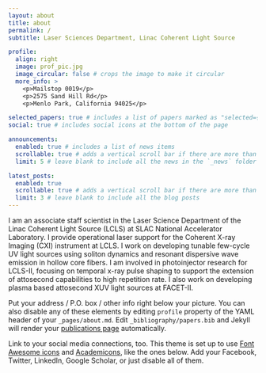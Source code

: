 ```yaml
---
layout: about
title: about
permalink: /
subtitle: Laser Sciences Department, Linac Coherent Light Source

profile:
  align: right
  image: prof_pic.jpg
  image_circular: false # crops the image to make it circular
  more_info: >
    <p>Mailstop 0019</p>
    <p>2575 Sand Hill Rd</p>
    <p>Menlo Park, California 94025</p>

selected_papers: true # includes a list of papers marked as "selected={true}"
social: true # includes social icons at the bottom of the page

announcements:
  enabled: true # includes a list of news items
  scrollable: true # adds a vertical scroll bar if there are more than 3 news items
  limit: 5 # leave blank to include all the news in the `_news` folder

latest_posts:
  enabled: true
  scrollable: true # adds a vertical scroll bar if there are more than 3 new posts items
  limit: 3 # leave blank to include all the blog posts
---
```


I am an associate staff scientist in the Laser Science Department of the Linac Coherent Light Source (LCLS) at SLAC National Accelerator Laboratory. I provide operational laser support for the Coherent X-ray Imaging (CXI) instrument at LCLS. I work on developing tunable few-cycle UV light sources using soliton dynamics and resonant dispersive wave emission in hollow core fibers. I am involved in photoinjector research for LCLS-II, focusing on temporal x-ray pulse shaping to support the extension of attosecond capabilities to high repetition rate. I also work on developing plasma based attosecond XUV light sources at FACET-II.

Put your address / P.O. box / other info right below your picture. You can also disable any of these elements by editing `profile` property of the YAML header of your `_pages/about.md`. Edit `_bibliography/papers.bib` and Jekyll will render your [publications page](/al-folio/publications/) automatically.

Link to your social media connections, too. This theme is set up to use [Font Awesome icons](https://fontawesome.com/) and [Academicons](https://jpswalsh.github.io/academicons/), like the ones below. Add your Facebook, Twitter, LinkedIn, Google Scholar, or just disable all of them.
